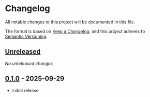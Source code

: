 # Changelog

All notable changes to this project will be documented in this file.

The format is based on [Keep a Changelog](https://keepachangelog.com/en/1.0.0/),
and this project adheres to [Semantic Versioning](https://semver.org/spec/v2.0.0.html).

## [Unreleased]
_No unreleased changes_

## [0.1.0] - 2025-09-29
- Initial release

[unreleased]: https://github.com/edgarfgp/FsCDK/compare/0.1.0...HEAD
[0.1.0]: https://github.com/edgarfgp/FsCDK/releases/tag/0.1.0
